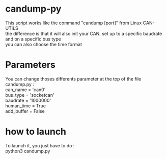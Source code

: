 # candump-py
This script works like the command "candump [port]" from Linux CAN-UTILS<br/>
the difference is that it will also init your CAN, set up to a specific baudrate and on a specific bus type<br/>
you can also choose the time format<br/>

# Parameters
You can change thoses differents parameter at the top of the file candump.py :<br/>
can_name = 'can0'<br/>
bus_type = 'socketcan'<br/>
baudrate = '1000000'<br/>
human_time = True<br/>
add_buffer = False<br/>

# how to launch
To launch it, you just have to do :<br/>
python3 candump.py<br/>

